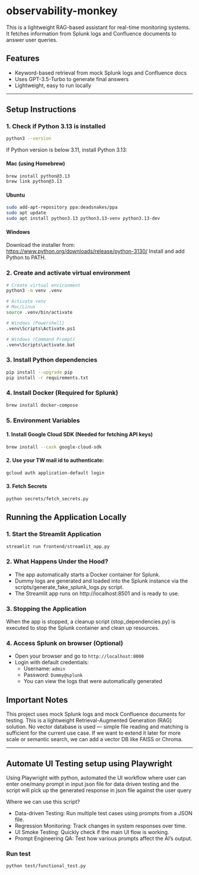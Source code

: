 # observability-monkey

This is a lightweight RAG-based assistant for real-time monitoring systems.  
It fetches information from Splunk logs and Confluence documents to answer user queries.

## Features
- Keyword-based retrieval from mock Splunk logs and Confluence docs
- Uses GPT-3.5-Turbo to generate final answers
- Lightweight, easy to run locally

---

## Setup Instructions

### 1. Check if Python 3.13 is installed

```bash
python3 --version
```
If Python version is below 3.11, install Python 3.13:

#### Mac (using Homebrew)
```bash
brew install python@3.13
brew link python@3.13
```

#### Ubuntu
```bash
sudo add-apt-repository ppa:deadsnakes/ppa
sudo apt update
sudo apt install python3.13 python3.13-venv python3.13-dev
```

#### Windows

Download the installer from: https://www.python.org/downloads/release/python-3130/
Install and add Python to PATH.

### 2. Create and activate virtual environment

```bash
# Create virtual environment
python3 -m venv .venv

# Activate venv
# Mac/Linux
source .venv/bin/activate

# Windows (Powershell)
.venv\Scripts\Activate.ps1

# Windows (Command Prompt)
.venv\Scripts\activate.bat
```

### 3. Install Python dependencies

```bash
pip install --upgrade pip
pip install -r requirements.txt
```

### 4. Install Docker (Required for Splunk)
```bash
brew install docker-compose
```

### 5. Environment Variables
#### 1. Install Google Cloud SDK (Needed for fetching API keys)
```bash
brew install --cask google-cloud-sdk
```
#### 2. Use your TW mail id to authenticate:
```bash
gcloud auth application-default login
```

#### 3. Fetch Secrets
```bash
python secrets/fetch_secrets.py
```


## Running the Application Locally
### 1. Start the Streamlit Application
```bash
streamlit run frontend/streamlit_app.py
```
###  2. What Happens Under the Hood?
- The app automatically starts a Docker container for Splunk.
- Dummy logs are generated and loaded into the Splunk instance via the scripts/generate_fake_splunk_logs.py script.
- The Streamlit app runs on http://localhost:8501 and is ready to use.

### 3. Stopping the Application
When the app is stopped, a cleanup script (stop_dependencies.py) is executed to stop the Splunk container and clean up resources.

### 4. Access Splunk on browser (Optional)
- Open your browser and go to `http://localhost:8000`
- Login with default credentials:
  - Username: `admin`
  - Password: `Dummy@splunk`
  - You can view the logs that were automatically generated

## Important Notes

This project uses mock Splunk logs and mock Confluence documents for testing.
This is a lightweight Retrieval-Augmented Generation (RAG) solution.
No vector database is used — simple file reading and matching is sufficient for the current use case.
If we want to extend it later for more scale or semantic search, we can add a vector DB like FAISS or Chroma.

-----
## Automate UI Testing setup using Playwright 
Using Playwright with python, automated the UI workflow where user can enter one/many prompt in input json file for data driven testing
and the script will pick up the generated response in json file against the user query

Where we can use this script?
- Data-driven Testing: Run multiple test cases using prompts from a JSON file.
- Regression Monitoring: Track changes in system responses over time.
- UI Smoke Testing: Quickly check if the main UI flow is working.
- Prompt Engineering QA: Test how various prompts affect the AI’s output.

### Run test
```bash 
python test/functional_test.py
```
